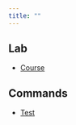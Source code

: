 ```yaml
---
title: ""
---
```


## Lab

- [Course](/pkb/lab/course/index)

## Commands

- [Test](/pkb/commands/test/index)
